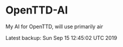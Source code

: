 # OpenTTD-AI
My AI for OpenTTD, will use primarily air

Latest backup: Sun Sep 15 12:45:02 UTC 2019
